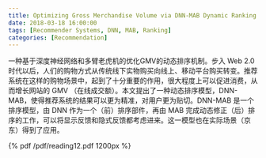 ```yaml
---
title: Optimizing Gross Merchandise Volume via DNN-MAB Dynamic Ranking Paradigm
date: 2018-03-18 16:00:00
tags: [Recommender Systems, DNN, MAB, Ranking]
categories: [Recommendation] 
---
```


一种基于深度神经网络和多臂老虎机的优化GMV的动态排序机制。步入 Web 2.0 时代以后，人们的购物方式从传统线下实物购买向线上、移动平台购买转变。推荐系统在这样的购物场景中，起到了十分重要的作用，很大程度上可以促进消费，从而增长网站的 GMV （在线成交额）。本文提出了一种动态排序模型，DNN-MAB，使得推荐系统的结果可以更为精准，对用户更为贴切。DNN-MAB 是一个排序模型，由 DNN 作为一个（前）排序部件，再由 MAB 完成动态修正（后）排序的工作，可以将显示反馈和隐式反馈都考虑进来。这一模型也在实际场景（京东）得到了应用。

<!-- more -->

{% pdf /pdf/reading12.pdf 1200px %}
